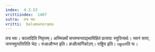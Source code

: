 ```yaml
---
index:  4.3.53
vrittiindex:  1407
sutra:  तत्र भवः
vritti:  balamanorama 
---
```


तत्र भवः। कालादिति निवृत्तम्। अस्मिन्नर्थे सप्तम्यन्ताद्यथाविहितं प्रत्ययाः स्युरित्यर्थः। भवनं सत्ता, जननमुत्पत्तिरिति भेदः। रुआऔग्घ्न इति। #औत्सर्गिकोऽण्। राष्ट्रिय इति। `राष्ट्रावारे`ति घः। 

